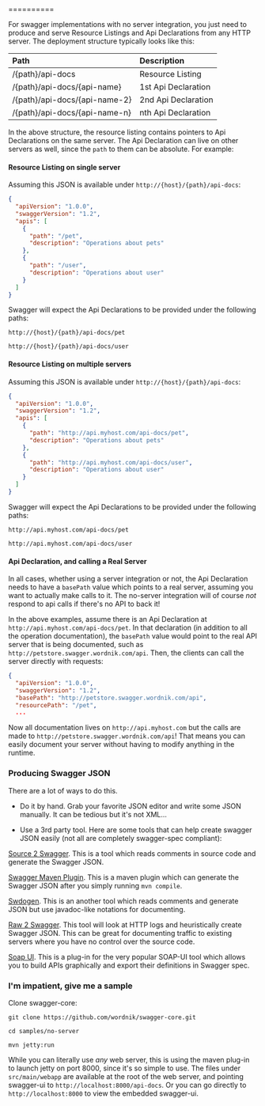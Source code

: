==========

For swagger implementations with no server integration, you just need to produce and serve Resource Listings and Api Declarations from any HTTP server.  The deployment structure typically looks like this:

| Path | Description | 
|:---- |:-----------|
|/{path}/api-docs               | Resource Listing     |
|/{path}/api-docs/{api-name}    | 1st Api Declaration  |
|/{path}/api-docs/{api-name-2}  | 2nd Api Declaration  |
|/{path}/api-docs/{api-name-n}  | nth Api Declaration  |

In the above structure, the resource listing contains pointers to Api Declarations on the same server.  The Api Declaration can live on other servers as well, since the `path` to them can be absolute.  For example:

#### Resource Listing on single server
Assuming this JSON is available under `http://{host}/{path}/api-docs`:

```json
{
  "apiVersion": "1.0.0",
  "swaggerVersion": "1.2",
  "apis": [
    {
      "path": "/pet",
      "description": "Operations about pets"
    },
    {
      "path": "/user",
      "description": "Operations about user"
    }
  ]
}
```

Swagger will expect the Api Declarations to be provided under the following paths:

`http://{host}/{path}/api-docs/pet`

`http://{host}/{path}/api-docs/user`

#### Resource Listing on multiple servers
Assuming this JSON is available under `http://{host}/{path}/api-docs`:

```json
{
  "apiVersion": "1.0.0",
  "swaggerVersion": "1.2",
  "apis": [
    {
      "path": "http://api.myhost.com/api-docs/pet",
      "description": "Operations about pets"
    },
    {
      "path": "http://api.myhost.com/api-docs/user",
      "description": "Operations about user"
    }
  ]
}
```

Swagger will expect the Api Declarations to be provided under the following paths:

`http://api.myhost.com/api-docs/pet`

`http://api.myhost.com/api-docs/user`

#### Api Declaration, and calling a Real Server

In all cases, whether using a server integration or not, the Api Declaration needs to have a `basePath` value which points to a real server, assuming you want to actually make calls to it.  The no-server integration will of course *not* respond to api calls if there's no API to back it!

In the above examples, assume there is an Api Declaration at `http://api.myhost.com/api-docs/pet`.  In that declaration (in addition to all the operation documentation), the `basePath` value would point to the real API server that is being documented, such as `http://petstore.swagger.wordnik.com/api`.  Then, the clients can call the server directly with requests:

```json
{
  "apiVersion": "1.0.0",
  "swaggerVersion": "1.2",
  "basePath": "http://petstore.swagger.wordnik.com/api",
  "resourcePath": "/pet",
  ...
```

Now all documentation lives on `http://api.myhost.com` but the calls are made to `http://petstore.swagger.wordnik.com/api`!  That means you can easily document your server without having to modify anything in the runtime.

### Producing Swagger JSON

There are a lot of ways to do this.

* Do it by hand.  Grab your favorite JSON editor and write some JSON manually.  It can be tedious but it's not XML...

* Use a 3rd party tool.  Here are some tools that can help create swagger JSON easily (not all are completely swagger-spec compliant):

[Source 2 Swagger](https://github.com/solso/source2swagger).  This is a tool which reads comments in source code and generate the Swagger JSON.

[Swagger Maven Plugin](https://github.com/kongchen/swagger-maven-plugin/). This is a maven plugin which can generate the Swagger JSON after you simply running `mvn compile`.

[Swdogen](https://github.com/dotcy/swdogen). This is an another tool which reads comments and generate JSON but use javadoc-like notations for documenting. 

[Raw 2 Swagger](https://github.com/solso/raw2swagger).  This tool will look at HTTP logs and heuristically create Swagger JSON.  This can be great for documenting traffic to existing servers where you have no control over the source code.

[Soap UI](http://olensmar.blogspot.se/2013/05/soapui-swagger-true.html).  This is a plug-in for the very popular SOAP-UI tool which allows you to build APIs graphically and export their definitions in Swagger spec.

### I'm impatient, give me a sample

Clone swagger-core:

```text
git clone https://github.com/wordnik/swagger-core.git

cd samples/no-server

mvn jetty:run
```

While you can literally use *any* web server, this is using the maven plug-in to launch jetty on port 8000, since it's so simple to use.  The files under `src/main/webapp` are available at the root of the web server, and pointing swagger-ui to `http://localhost:8000/api-docs`.  Or you can go directly to `http://localhost:8000` to view the embedded swagger-ui.
